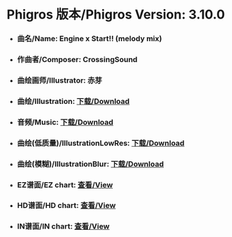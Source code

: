 
# Phigros 版本/Phigros Version:  3.10.0

- ### __曲名/Name:  Engine x Start!! (melody mix)__

- ### __作曲者/Composer:  CrossingSound__

- ### __曲绘画师/Illustrator:  赤芽__

- ### __曲绘/Illustration:  [下载/Download](https://github.com/Po6647A/WebAssests/releases/download/3.10.0/1014.png)__

- ### __音频/Music:  [下载/Download](https://github.com/Po6647A/WebAssests/releases/download/3.10.0/1716.ogg)__

- ### __曲绘(低质量)/IllustrationLowRes:  [下载/Download](https://github.com/Po6647A/WebAssests/releases/download/3.10.0/1506.png)__

- ### __曲绘(模糊)/IllustrationBlur:  [下载/Download](https://github.com/Po6647A/WebAssests/releases/download/3.10.0/0)__


- ### __EZ谱面/EZ chart:  [查看/View](./EZ.json/index.html)__

- ### __HD谱面/HD chart:  [查看/View](./HD.json/index.html)__

- ### __IN谱面/IN chart:  [查看/View](./IN.json/index.html)__
